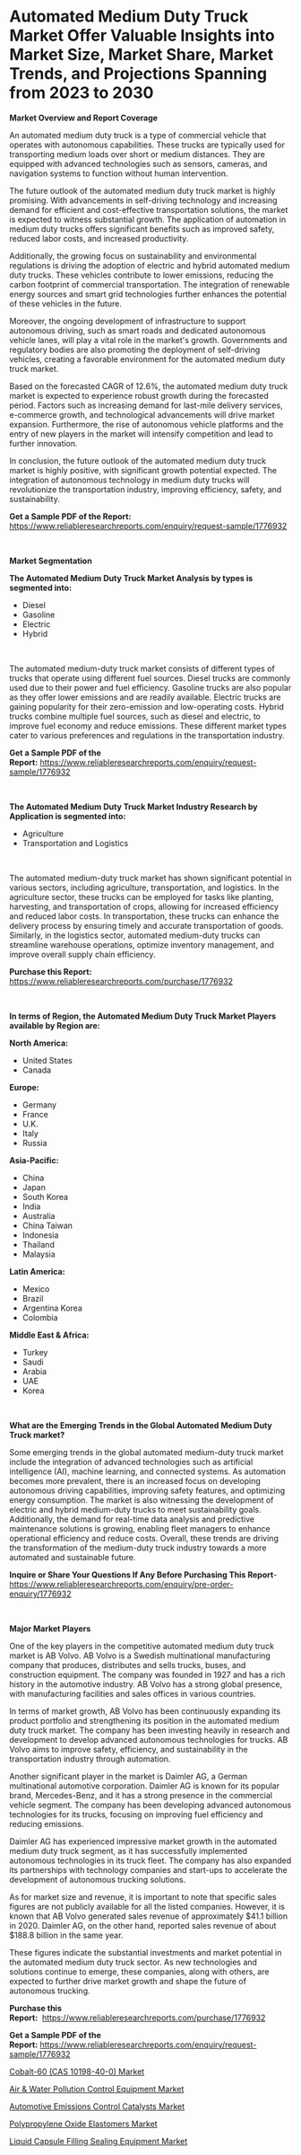 <p><h1>Automated Medium Duty Truck Market Offer Valuable Insights into Market Size, Market Share, Market Trends, and Projections Spanning from 2023 to 2030</h1></p><p><strong>Market Overview and Report Coverage</strong></p>
<p><p>An automated medium duty truck is a type of commercial vehicle that operates with autonomous capabilities. These trucks are typically used for transporting medium loads over short or medium distances. They are equipped with advanced technologies such as sensors, cameras, and navigation systems to function without human intervention.</p><p>The future outlook of the automated medium duty truck market is highly promising. With advancements in self-driving technology and increasing demand for efficient and cost-effective transportation solutions, the market is expected to witness substantial growth. The application of automation in medium duty trucks offers significant benefits such as improved safety, reduced labor costs, and increased productivity.</p><p>Additionally, the growing focus on sustainability and environmental regulations is driving the adoption of electric and hybrid automated medium duty trucks. These vehicles contribute to lower emissions, reducing the carbon footprint of commercial transportation. The integration of renewable energy sources and smart grid technologies further enhances the potential of these vehicles in the future.</p><p>Moreover, the ongoing development of infrastructure to support autonomous driving, such as smart roads and dedicated autonomous vehicle lanes, will play a vital role in the market's growth. Governments and regulatory bodies are also promoting the deployment of self-driving vehicles, creating a favorable environment for the automated medium duty truck market.</p><p>Based on the forecasted CAGR of 12.6%, the automated medium duty truck market is expected to experience robust growth during the forecasted period. Factors such as increasing demand for last-mile delivery services, e-commerce growth, and technological advancements will drive market expansion. Furthermore, the rise of autonomous vehicle platforms and the entry of new players in the market will intensify competition and lead to further innovation.</p><p>In conclusion, the future outlook of the automated medium duty truck market is highly positive, with significant growth potential expected. The integration of autonomous technology in medium duty trucks will revolutionize the transportation industry, improving efficiency, safety, and sustainability.</p></p>
<p><strong>Get a Sample PDF of the Report:</strong> <a href="https://www.reliableresearchreports.com/enquiry/request-sample/1776932">https://www.reliableresearchreports.com/enquiry/request-sample/1776932</a></p>
<p>&nbsp;</p>
<p><strong>Market Segmentation</strong></p>
<p><strong>The Automated Medium Duty Truck Market Analysis by types is segmented into:</strong></p>
<p><ul><li>Diesel</li><li>Gasoline</li><li>Electric</li><li>Hybrid</li></ul></p>
<p>&nbsp;</p>
<p><p>The automated medium-duty truck market consists of different types of trucks that operate using different fuel sources. Diesel trucks are commonly used due to their power and fuel efficiency. Gasoline trucks are also popular as they offer lower emissions and are readily available. Electric trucks are gaining popularity for their zero-emission and low-operating costs. Hybrid trucks combine multiple fuel sources, such as diesel and electric, to improve fuel economy and reduce emissions. These different market types cater to various preferences and regulations in the transportation industry.</p></p>
<p><strong>Get a Sample PDF of the Report:</strong>&nbsp;<a href="https://www.reliableresearchreports.com/enquiry/request-sample/1776932">https://www.reliableresearchreports.com/enquiry/request-sample/1776932</a></p>
<p>&nbsp;</p>
<p><strong>The Automated Medium Duty Truck Market Industry Research by Application is segmented into:</strong></p>
<p><ul><li>Agriculture</li><li>Transportation and Logistics</li></ul></p>
<p>&nbsp;</p>
<p><p>The automated medium-duty truck market has shown significant potential in various sectors, including agriculture, transportation, and logistics. In the agriculture sector, these trucks can be employed for tasks like planting, harvesting, and transportation of crops, allowing for increased efficiency and reduced labor costs. In transportation, these trucks can enhance the delivery process by ensuring timely and accurate transportation of goods. Similarly, in the logistics sector, automated medium-duty trucks can streamline warehouse operations, optimize inventory management, and improve overall supply chain efficiency.</p></p>
<p><strong>Purchase this Report:</strong>&nbsp; <a href="https://www.reliableresearchreports.com/purchase/1776932">https://www.reliableresearchreports.com/purchase/1776932</a></p>
<p>&nbsp;</p>
<p><strong>In terms of Region, the Automated Medium Duty Truck Market Players available by Region are:</strong></p>
<p>
    <p> <strong> North America: </strong>
        <ul>
            <li>United States</li>
            <li>Canada</li>
        </ul>
        </p> 
    <p> <strong> Europe: </strong>
        <ul>
            <li>Germany</li>
            <li>France</li>
            <li>U.K.</li>
            <li>Italy</li>
            <li>Russia</li>
        </ul>
        </p> 
    <p> <strong> Asia-Pacific: </strong>
        <ul>
            <li>China</li>
            <li>Japan</li>
            <li>South Korea</li>
            <li>India</li>
            <li>Australia</li>
            <li>China Taiwan</li>
            <li>Indonesia</li>
            <li>Thailand</li>
            <li>Malaysia</li>
        </ul>
        </p> 
    <p> <strong> Latin America: </strong>
        <ul>
            <li>Mexico</li>
            <li>Brazil</li>
            <li>Argentina Korea</li>
            <li>Colombia</li>
        </ul>
        </p> 
    <p> <strong> Middle East & Africa: </strong>
        <ul>
            <li>Turkey</li>
            <li>Saudi</li>
            <li>Arabia</li>
            <li>UAE</li>
            <li>Korea</li>
        </ul>
    </p>
    </p>
<p>&nbsp;</p>
<p><strong>What are the Emerging Trends in the Global Automated Medium Duty Truck market?</strong></p>
<p><p>Some emerging trends in the global automated medium-duty truck market include the integration of advanced technologies such as artificial intelligence (AI), machine learning, and connected systems. As automation becomes more prevalent, there is an increased focus on developing autonomous driving capabilities, improving safety features, and optimizing energy consumption. The market is also witnessing the development of electric and hybrid medium-duty trucks to meet sustainability goals. Additionally, the demand for real-time data analysis and predictive maintenance solutions is growing, enabling fleet managers to enhance operational efficiency and reduce costs. Overall, these trends are driving the transformation of the medium-duty truck industry towards a more automated and sustainable future.</p></p>
<p><strong>Inquire or Share Your Questions If Any Before Purchasing This Report</strong>- <a href="https://www.reliableresearchreports.com/enquiry/pre-order-enquiry/1776932">https://www.reliableresearchreports.com/enquiry/pre-order-enquiry/1776932</a></p>
<p>&nbsp;</p>
<p><strong>Major Market Players</strong></p>
<p><p>One of the key players in the competitive automated medium duty truck market is AB Volvo. AB Volvo is a Swedish multinational manufacturing company that produces, distributes and sells trucks, buses, and construction equipment. The company was founded in 1927 and has a rich history in the automotive industry. AB Volvo has a strong global presence, with manufacturing facilities and sales offices in various countries.</p><p>In terms of market growth, AB Volvo has been continuously expanding its product portfolio and strengthening its position in the automated medium duty truck market. The company has been investing heavily in research and development to develop advanced autonomous technologies for trucks. AB Volvo aims to improve safety, efficiency, and sustainability in the transportation industry through automation.</p><p>Another significant player in the market is Daimler AG, a German multinational automotive corporation. Daimler AG is known for its popular brand, Mercedes-Benz, and it has a strong presence in the commercial vehicle segment. The company has been developing advanced autonomous technologies for its trucks, focusing on improving fuel efficiency and reducing emissions.</p><p>Daimler AG has experienced impressive market growth in the automated medium duty truck segment, as it has successfully implemented autonomous technologies in its truck fleet. The company has also expanded its partnerships with technology companies and start-ups to accelerate the development of autonomous trucking solutions.</p><p>As for market size and revenue, it is important to note that specific sales figures are not publicly available for all the listed companies. However, it is known that AB Volvo generated sales revenue of approximately $41.1 billion in 2020. Daimler AG, on the other hand, reported sales revenue of about $188.8 billion in the same year.</p><p>These figures indicate the substantial investments and market potential in the automated medium duty truck sector. As new technologies and solutions continue to emerge, these companies, along with others, are expected to further drive market growth and shape the future of autonomous trucking.</p></p>
<p><strong>Purchase this Report:</strong>&nbsp;&nbsp;<a href="https://www.reliableresearchreports.com/purchase/1776932">https://www.reliableresearchreports.com/purchase/1776932</a></p>
<p></p>
<p><strong>Get a Sample PDF of the Report:</strong>&nbsp;<a href="https://www.reliableresearchreports.com/enquiry/request-sample/1776932">https://www.reliableresearchreports.com/enquiry/request-sample/1776932</a></p>
<p><p><a href="https://medium.com/@mayekuhic/analyzing-cobalt-60-cas-10198-40-0-market-global-industry-perspective-and-forecast-2023-to-55aa84cbabcc">Cobalt-60 (CAS 10198-40-0) Market</a></p><p><a href="https://medium.com/@ikeschumm/air-water-pollution-control-equipment-market-analysis-and-sze-forecasted-for-period-from-2023-to-cf0f8fe8a62c">Air & Water Pollution Control Equipment Market</a></p><p><a href="https://www.linkedin.com/pulse/automotive-emissions-control-catalysts-market-research/">Automotive Emissions Control Catalysts Market</a></p><p><a href="https://www.linkedin.com/pulse/decoding-polypropylene-oxide-elastomers-market-deep-dive-latest/">Polypropylene Oxide Elastomers Market</a></p><p><a href="https://www.linkedin.com/pulse/liquid-capsule-filling-sealing-equipment-market-research/">Liquid Capsule Filling Sealing Equipment Market</a></p></p>